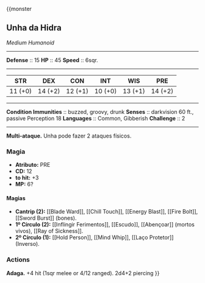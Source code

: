 {{monster
## Unha da Hidra
*Medium Humanoid*
___
**Defense**     :: 15
**HP**          :: 45
**Speed**       :: 6sqr.
___
|   STR   |   DEX   |   CON   |   INT   |   WIS   |   PRE   |
|:-------:|:-------:|:-------:|:-------:|:-------:|:-------:|
| 11 (+0) | 14 (+2) | 12 (+1) | 10 (+0) | 13 (+1) | 14 (+2) |
___
**Condition Immunities** :: buzzed, groovy, drunk
**Senses**               :: darkvision 60 ft., passive Perception 18
**Languages**            :: Common, Gibberish
**Challenge**            :: 2
___

**Multi-ataque.** Unha pode fazer 2 ataques físicos.
### Magia
- **Atributo:** PRE
- **CD:** 12
- **to hit:** +3
- **MP:** 6?

#### Magias
- **Cantrip (2):** [[Blade Ward]], [[Chill Touch]], [[Energy Blast]], [[Fire Bolt]], [[Sword Burst]] (bones).
- **1º Círculo (2):** [[Inflingir Ferimentos]], [[Escudo]], [[Abençoar]] (mortos vivos), [[Ray of Sickness]].
- **2º Círculo (1):** [[Hold Person]], [[Mind Whip]], [[Laço Protetor]] (Inverso).

### Actions
**Adaga.** +4 hit (1sqr melee or 4/12 ranged). 2d4+2 piercing
}}

